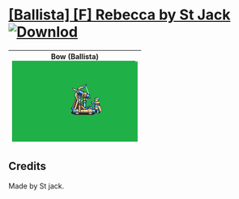 # [\[Ballista\] \[F\] Rebecca by St Jack](./) [![Downlod](https://img.shields.io/badge/Download--red?style=social&logo=github)](https://minhaskamal.github.io/DownGit/#/home?url=https://github.com/Klokinator/FE-Repo/tree/main/Battle%20Animations%2FInfantry%20-%20(Bow)%20Snipers%20and%20Ballistae%2F%5BBallista%5D%20%5BF%5D%20Rebecca%20by%20St%20Jack)

| <b>Bow (Ballista)</b><br/><img alt="Bow animation" src="./5.%20Bow%20(Ballista)/Bow.gif"/> |
| :---: |

## Credits

Made by St jack.

